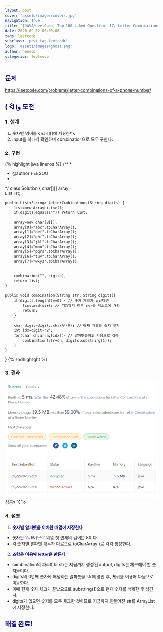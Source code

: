 ```yaml
---
layout: post
cover: 'assets/images/cover4.jpg'
navigation: True
title: "[JAVA/LeetCode] Top 100 Liked Question: 17. Letter Combinations of a Phone Number"
date: 2020-09-22 00:00:00
tags: leetcode
subclass: 'post tag-leetcode'
logo: 'assets/images/ghost.png'
author: heesoo
categories: leetcode
---
```

## <span style="color:navy">문제</span>
<https://leetcode.com/problems/letter-combinations-of-a-phone-number/>

## <span style="color:navy">( ᐛ )و 도전</span>

### 1. 설계
1. 숫자별 영어를 char[][]에 저장한다.
2. input을 하나씩 확인하며 combination으로 모두 구한다.

### 2. 구현 
{% highlight java linenos %}
/**
 *
 * @author HEESOO
 *
 */
class Solution {
    char[][] array;    
    List<String> list;
    
    public List<String> letterCombinations(String digits) {
        list=new ArrayList<>();
        if(digits.equals("")) return list;
        
        array=new char[8][];
        array[0]="abc".toCharArray();
        array[1]="def".toCharArray();
        array[2]="ghi".toCharArray();
        array[3]="jkl".toCharArray();
        array[4]="mno".toCharArray();
        array[5]="pqrs".toCharArray();
        array[6]="tuv".toCharArray();
        array[7]="wxyz".toCharArray();
        
        
        combination("", digits);
        return list;
    }
    
    public void combination(String str, String digits){
        if(digits.length()==0) { // 숫자 체크가 끝났다면
            list.add(str); // 지금까지 만든 str을 리스트에 저장
            return;
        }
        
        char digit=digits.charAt(0); // 현재 체크할 숫자 찾기
        int idx=digit-'2'; 
        for(char ch:array[idx]){ // 알파벳붙이고 다음으로 이동
            combination(str+ch, digits.substring(1));
        }
    }
}
{% endhighlight %}

### 3. 결과
![실행결과](./assets/images/200922_4.PNG)
성공٩(˘◊˘)۶  

### 4. 설명
1. **<span style="color:navy">숫자별 알파벳을 이차원 배열에 저장한다</span>**
- 숫자는 2~9이므로 배열 첫 번째의 길이는 8이다.
- 각 숫자별 알파벳 개수가 다르므로 toCharArray()로 각각 생성한다. 
  
2. **<span style="color:navy">조합을 이용해 letter을 만든다</span>**
- combination의 파라미터 str는 지금까지 생성된 output, digits는 체크해야 할 숫자들이다.
- digits의 0번째 숫자에 해당하는 알파벳을 str에 붙인 후, 재귀를 이용해 다음으로 이동한다.
- 이때 현재 숫자 체크가 끝났으므로 substring(1)으로 현재 숫자를 삭제한 후 넘긴다.
- digits가 없으면 숫자를 모두 체크한 것이므로 지금까지 만들어진 str를 ArrayList에 저장한다.

## <span style="color:navy">해결 완료!</span>


